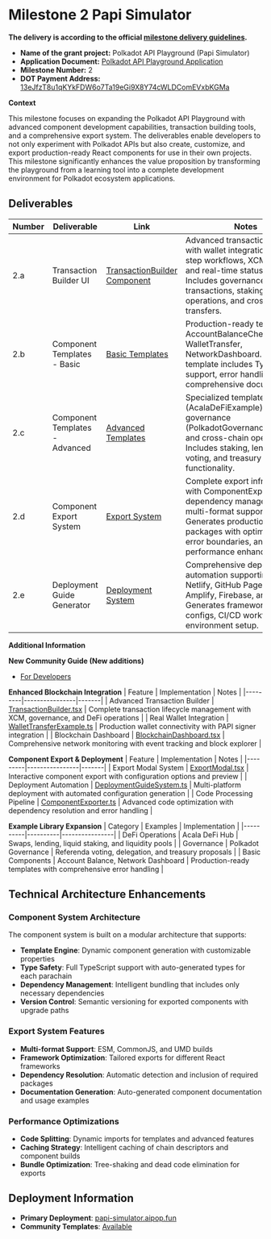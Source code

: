 # Milestone 2 Papi Simulator

**The delivery is according to the official [milestone delivery guidelines](https://github.com/Polkadot-Fast-Grants/delivery/blob/master/delivery-guidelines.md).**  

* **Name of the grant project:** Polkadot API Playground  (Papi Simulator)  
* **Application Document:** [Polkadot API Playground Application](https://github.com/Polkadot-Fast-Grants/apply/blob/master/applications/papi-simulator.md)
* **Milestone Number:** 2
* **DOT Payment Address:** [13eJfzT8u1qKYkFDW6o7Ta19eGi9X8Y74cWLDComEVxbKGMa](https://polkadot.subscan.io/account/13eJfzT8u1qKYkFDW6o7Ta19eGi9X8Y74cWLDComEVxbKGMa)

**Context**

This milestone focuses on expanding the Polkadot API Playground with advanced component development capabilities, transaction building tools, and a comprehensive export system. The deliverables enable developers to not only experiment with Polkadot APIs but also create, customize, and export production-ready React components for use in their own projects. This milestone significantly enhances the value proposition by transforming the playground from a learning tool into a complete development environment for Polkadot ecosystem applications.


## Deliverables

| Number | Deliverable | Link | Notes |
| ------ | ----------- | ---- | ----- |
| 2.a | Transaction Builder UI | [TransactionBuilder Component](https://github.com/developerfred/papi-simulator/blob/main/src/components/blockchain/components/TransactionBuilder.tsx) | Advanced transaction builder with wallet integration, multi-step workflows, XCM support, and real-time status tracking. Includes governance transactions, staking operations, and cross-chain transfers. |
| 2.b | Component Templates - Basic | [Basic Templates](https://github.com/developerfred/papi-simulator/tree/main/src/lib/examples) | Production-ready templates: AccountBalanceChecker, WalletTransfer, NetworkDashboard. Each template includes TypeScript support, error handling, and comprehensive documentation. |
| 2.c | Component Templates - Advanced | [Advanced Templates](https://github.com/developerfred/papi-simulator/tree/main/src/lib/examples) | Specialized templates for DeFi (AcalaDeFiExample), governance (PolkadotGovernanceExample), and cross-chain operations. Includes staking, lending, voting, and treasury proposal functionality. |
| 2.d | Component Export System | [Export System](https://github.com/developerfred/papi-simulator/tree/main/src/lib/component-exporter) | Complete export infrastructure with ComponentExporter, dependency management, and multi-format support. Generates production-ready packages with optimized code, error boundaries, and performance enhancements. |
| 2.e | Deployment Guide Generator | [Deployment System](https://github.com/developerfred/papi-simulator/tree/main/src/lib/deployment) | Comprehensive deployment automation supporting Vercel, Netlify, GitHub Pages, AWS Amplify, Firebase, and Docker. Generates framework-specific configs, CI/CD workflows, and environment setup. |

**Additional Information**

**New Community Guide (New additions)**
- [For Developers](https://github.com/developerfred/papi-simulator?tab=readme-ov-file#for-developers)



**Enhanced Blockchain Integration**
| Feature | Implementation | Notes |
|---------|----------------|-------|
| Advanced Transaction Builder | [TransactionBuilder.tsx](https://github.com/developerfred/papi-simulator/blob/main/src/components/blockchain/components/TransactionBuilder.tsx) | Complete transaction lifecycle management with XCM, governance, and DeFi operations |
| Real Wallet Integration | [WalletTransferExample.ts](https://github.com/developerfred/papi-simulator/blob/main/src/lib/examples/WalletTransferExample.ts) | Production wallet connectivity with PAPI signer integration |
| Blockchain Dashboard | [BlockchainDashboard.tsx](https://github.com/developerfred/papi-simulator/blob/main/src/components/blockchain/BlockchainDashboard.tsx) | Comprehensive network monitoring with event tracking and block explorer |

**Component Export & Deployment**
| Feature | Implementation | Notes |
|---------|----------------|-------|
| Export Modal System | [ExportModal.tsx](https://github.com/developerfred/papi-simulator/blob/main/src/lib/export-modal/ExportModal.tsx) | Interactive component export with configuration options and preview |
| Deployment Automation | [DeploymentGuideSystem.ts](https://github.com/developerfred/papi-simulator/blob/main/src/lib/deployment/DeploymentGuideSystem.ts) | Multi-platform deployment with automated configuration generation |
| Code Processing Pipeline | [ComponentExporter.ts](https://github.com/developerfred/papi-simulator/blob/main/src/lib/component-exporter/ComponentExporter.ts) | Advanced code optimization with dependency resolution and error handling |

**Example Library Expansion**
| Category | Examples | Implementation |
|----------|----------|----------------|
| DeFi Operations | Acala DeFi Hub | Swaps, lending, liquid staking, and liquidity pools |
| Governance | Polkadot Governance | Referenda voting, delegation, and treasury proposals |
| Basic Components | Account Balance, Network Dashboard | Production-ready templates with comprehensive error handling |

## Technical Architecture Enhancements

### Component System Architecture
The component system is built on a modular architecture that supports:
- **Template Engine**: Dynamic component generation with customizable properties
- **Type Safety**: Full TypeScript support with auto-generated types for each parachain
- **Dependency Management**: Intelligent bundling that includes only necessary dependencies
- **Version Control**: Semantic versioning for exported components with upgrade paths

### Export System Features
- **Multi-format Support**: ESM, CommonJS, and UMD builds
- **Framework Optimization**: Tailored exports for different React frameworks
- **Dependency Resolution**: Automatic detection and inclusion of required packages
- **Documentation Generation**: Auto-generated component documentation and usage examples

### Performance Optimizations
- **Code Splitting**: Dynamic imports for templates and advanced features
- **Caching Strategy**: Intelligent caching of chain descriptors and component builds
- **Bundle Optimization**: Tree-shaking and dead code elimination for exports

## Deployment Information

- **Primary Deployment**: [papi-simulator.aipop.fun](https://papi-simulator.aipop.fun/)
- **Community Templates**: [Available](https://github.com/developerfred/papi-simulator/blob/main/COMMUNITY_TEMPLATES.md) 
